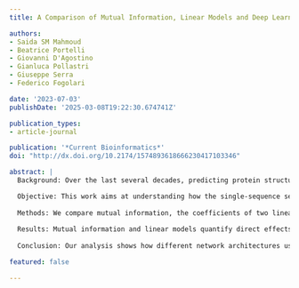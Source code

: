```yaml
---
title: A Comparison of Mutual Information, Linear Models and Deep Learning Networks for Protein Secondary Structure Prediction

authors:
- Saida SM Mahmoud
- Beatrice Portelli
- Giovanni D'Agostino
- Gianluca Pollastri
- Giuseppe Serra
- Federico Fogolari

date: '2023-07-03'
publishDate: '2025-03-08T19:22:30.674741Z'

publication_types:
- article-journal

publication: '*Current Bioinformatics*'
doi: "http://dx.doi.org/10.2174/1574893618666230417103346"

abstract: |
  Background: Over the last several decades, predicting protein structures from amino acid sequences has been a core task in bioinformatics. Nowadays, the most successful methods employ multiple sequence alignments and can predict the structure with excellent performance. These predictions take advantage of all the amino acids at a given position and their frequencies. However, the effect of single amino acid substitutions in a specific protein tends to be hidden by the alignment profile. For this reason, single-sequence-based predictions attract interest even after accurate multiple-alignment methods have become available: the use of single sequences ensures that the effects of substitution are not confounded by homologous sequences.

  Objective: This work aims at understanding how the single-sequence secondary structure prediction of a residue is influenced by the surrounding ones. We aim at understanding how different prediction methods use single-sequence information to predict the structure.
  
  Methods: We compare mutual information, the coefficients of two linear models, and three deep learning networks. For the deep learning algorithms, we use the DeepLIFT analysis to assess the effect of each residue at each position in the prediction.
  
  Results: Mutual information and linear models quantify direct effects, whereas DeepLIFT applied on deep learning networks quantifies both direct and indirect effects.
  
  Conclusion: Our analysis shows how different network architectures use the information of single protein sequences and highlights their differences with respect to linear models. In particular, the deep learning implementations take into account context and single position information differently, with the best results obtained using the BERT architecture.

featured: false

---
```

